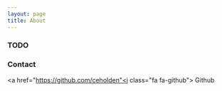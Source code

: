 ```yaml
---
layout: page
title: About
---
```


### TODO

### Contact
<a href="https://github.com/ceholden"<i class="fa fa-github"></i> Github</a>
